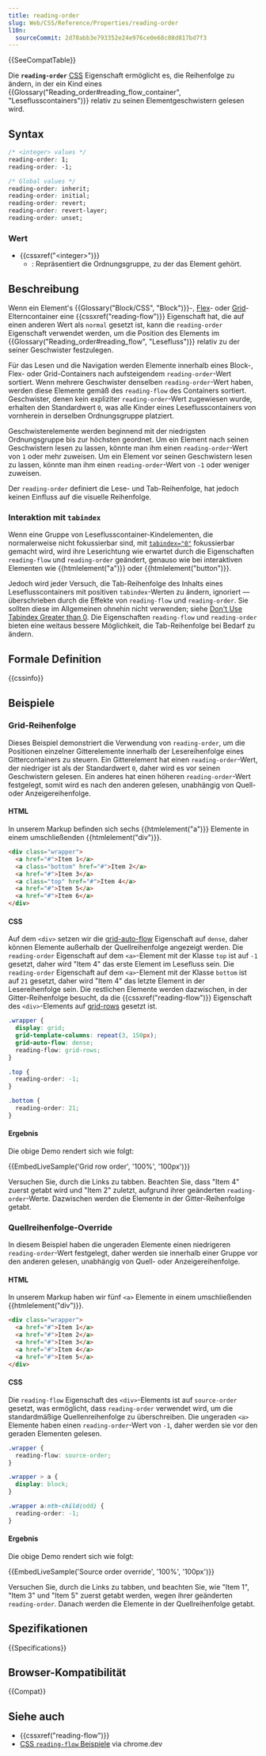 ```yaml
---
title: reading-order
slug: Web/CSS/Reference/Properties/reading-order
l10n:
  sourceCommit: 2d78abb3e793352e24e976ce0e68c08d817bd7f3
---
```


{{SeeCompatTable}}

Die **`reading-order`** [CSS](/de/docs/Web/CSS) Eigenschaft ermöglicht es, die Reihenfolge zu ändern, in der ein Kind eines {{Glossary("Reading_order#reading_flow_container", "Leseflusscontainers")}} relativ zu seinen Elementgeschwistern gelesen wird.

## Syntax

```css
/* <integer> values */
reading-order: 1;
reading-order: -1;

/* Global values */
reading-order: inherit;
reading-order: initial;
reading-order: revert;
reading-order: revert-layer;
reading-order: unset;
```

### Wert

- {{cssxref("&lt;integer&gt;")}}
  - : Repräsentiert die Ordnungsgruppe, zu der das Element gehört.

## Beschreibung

Wenn ein Element's {{Glossary("Block/CSS", "Block")}}-, [Flex](/de/docs/Web/CSS/CSS_flexible_box_layout)- oder [Grid](/de/docs/Web/CSS/CSS_grid_layout)-Elterncontainer eine {{cssxref("reading-flow")}} Eigenschaft hat, die auf einen anderen Wert als `normal` gesetzt ist, kann die `reading-order` Eigenschaft verwendet werden, um die Position des Elements im {{Glossary("Reading_order#reading_flow", "Lesefluss")}} relativ zu der seiner Geschwister festzulegen.

Für das Lesen und die Navigation werden Elemente innerhalb eines Block-, Flex- oder Grid-Containers nach aufsteigendem `reading-order`-Wert sortiert. Wenn mehrere Geschwister denselben `reading-order`-Wert haben, werden diese Elemente gemäß des `reading-flow` des Containers sortiert. Geschwister, denen kein expliziter `reading-order`-Wert zugewiesen wurde, erhalten den Standardwert `0`, was alle Kinder eines Leseflusscontainers von vornherein in derselben Ordnungsgruppe platziert.

Geschwisterelemente werden beginnend mit der niedrigsten Ordnungsgruppe bis zur höchsten geordnet. Um ein Element nach seinen Geschwistern lesen zu lassen, könnte man ihm einen `reading-order`-Wert von `1` oder mehr zuweisen. Um ein Element vor seinen Geschwistern lesen zu lassen, könnte man ihm einen `reading-order`-Wert von `-1` oder weniger zuweisen.

Der `reading-order` definiert die Lese- und Tab-Reihenfolge, hat jedoch keinen Einfluss auf die visuelle Reihenfolge.

### Interaktion mit `tabindex`

Wenn eine Gruppe von Leseflusscontainer-Kindelementen, die normalerweise nicht fokussierbar sind, mit [`tabindex="0"`](/de/docs/Web/HTML/Reference/Global_attributes/tabindex) fokussierbar gemacht wird, wird ihre Leserichtung wie erwartet durch die Eigenschaften `reading-flow` und `reading-order` geändert, genauso wie bei interaktiven Elementen wie {{htmlelement("a")}} oder {{htmlelement("button")}}.

Jedoch wird jeder Versuch, die Tab-Reihenfolge des Inhalts eines Leseflusscontainers mit positiven `tabindex`-Werten zu ändern, ignoriert — überschrieben durch die Effekte von `reading-flow` und `reading-order`. Sie sollten diese im Allgemeinen ohnehin nicht verwenden; siehe [Don't Use Tabindex Greater than 0](https://adrianroselli.com/2014/11/dont-use-tabindex-greater-than-0.html). Die Eigenschaften `reading-flow` und `reading-order` bieten eine weitaus bessere Möglichkeit, die Tab-Reihenfolge bei Bedarf zu ändern.

## Formale Definition

{{cssinfo}}

## Beispiele

### Grid-Reihenfolge

Dieses Beispiel demonstriert die Verwendung von `reading-order`, um die Positionen einzelner Gitterelemente innerhalb der Lesereihenfolge eines Gittercontainers zu steuern. Ein Gitterelement hat einen `reading-order`-Wert, der niedriger ist als der Standardwert `0`, daher wird es vor seinen Geschwistern gelesen. Ein anderes hat einen höheren `reading-order`-Wert festgelegt, somit wird es nach den anderen gelesen, unabhängig von Quell- oder Anzeigereihenfolge.

#### HTML

In unserem Markup befinden sich sechs {{htmlelement("a")}} Elemente in einem umschließenden {{htmlelement("div")}}.

```html
<div class="wrapper">
  <a href="#">Item 1</a>
  <a class="bottom" href="#">Item 2</a>
  <a href="#">Item 3</a>
  <a class="top" href="#">Item 4</a>
  <a href="#">Item 5</a>
  <a href="#">Item 6</a>
</div>
```

#### CSS

Auf dem `<div>` setzen wir die [grid-auto-flow](/de/docs/Web/CSS/Reference/Properties/grid-auto-flow) Eigenschaft auf `dense`, daher können Elemente außerhalb der Quellreihenfolge angezeigt werden. Die `reading-order` Eigenschaft auf dem `<a>`-Element mit der Klasse `top` ist auf `-1` gesetzt, daher wird "Item 4" das erste Element im Lesefluss sein. Die `reading-order` Eigenschaft auf dem `<a>`-Element mit der Klasse `bottom` ist auf `21` gesetzt, daher wird "Item 4" das letzte Element in der Lesereihenfolge sein. Die restlichen Elemente werden dazwischen, in der Gitter-Reihenfolge besucht, da die {{cssxref("reading-flow")}} Eigenschaft des `<div>`-Elements auf [grid-rows](/de/docs/Web/CSS/Reference/Properties/grid-row) gesetzt ist.

```css
.wrapper {
  display: grid;
  grid-template-columns: repeat(3, 150px);
  grid-auto-flow: dense;
  reading-flow: grid-rows;
}

.top {
  reading-order: -1;
}

.bottom {
  reading-order: 21;
}
```

#### Ergebnis

Die obige Demo rendert sich wie folgt:

{{EmbedLiveSample('Grid row order', '100%', '100px')}}

Versuchen Sie, durch die Links zu tabben. Beachten Sie, dass "Item 4" zuerst getabt wird und "Item 2" zuletzt, aufgrund ihrer geänderten `reading-order`-Werte. Dazwischen werden die Elemente in der Gitter-Reihenfolge getabt.

### Quellreihenfolge-Override

In diesem Beispiel haben die ungeraden Elemente einen niedrigeren `reading-order`-Wert festgelegt, daher werden sie innerhalb einer Gruppe vor den anderen gelesen, unabhängig von Quell- oder Anzeigereihenfolge.

#### HTML

In unserem Markup haben wir fünf `<a>` Elemente in einem umschließenden {{htmlelement("div")}}.

```html
<div class="wrapper">
  <a href="#">Item 1</a>
  <a href="#">Item 2</a>
  <a href="#">Item 3</a>
  <a href="#">Item 4</a>
  <a href="#">Item 5</a>
</div>
```

#### CSS

Die `reading-flow` Eigenschaft des `<div>`-Elements ist auf `source-order` gesetzt, was ermöglicht, dass `reading-order` verwendet wird, um die standardmäßige Quellenreihenfolge zu überschreiben. Die ungeraden `<a>` Elemente haben einen `reading-order`-Wert von `-1`, daher werden sie vor den geraden Elementen gelesen.

```css
.wrapper {
  reading-flow: source-order;
}

.wrapper > a {
  display: block;
}

.wrapper a:nth-child(odd) {
  reading-order: -1;
}
```

#### Ergebnis

Die obige Demo rendert sich wie folgt:

{{EmbedLiveSample('Source order override', '100%', '100px')}}

Versuchen Sie, durch die Links zu tabben, und beachten Sie, wie "Item 1", "Item 3" und "Item 5" zuerst getabt werden, wegen ihrer geänderten `reading-order`. Danach werden die Elemente in der Quellreihenfolge getabt.

## Spezifikationen

{{Specifications}}

## Browser-Kompatibilität

{{Compat}}

## Siehe auch

- {{cssxref("reading-flow")}}
- [CSS `reading-flow` Beispiele](https://chrome.dev/reading-flow-examples/) via chrome.dev
